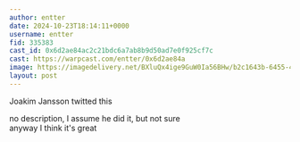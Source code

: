 ```yaml
---
author: entter
date: 2024-10-23T18:14:11+0000
username: entter
fid: 335383
cast_id: 0x6d2ae84ac2c21bdc6a7ab8b9d50ad7e0f925cf7c
cast: https://warpcast.com/entter/0x6d2ae84a
image: https://imagedelivery.net/BXluQx4ige9GuW0Ia56BHw/b2c1643b-6455-45f3-e3bf-648dbf314300/original
layout: post
---
```

Joakim Jansson twitted this  
  
no description, I assume he did it, but not sure   
anyway I think it's great  

<img src='https://imagedelivery.net/BXluQx4ige9GuW0Ia56BHw/b2c1643b-6455-45f3-e3bf-648dbf314300/original' alt='' referrerpolicy='no-referrer'/>